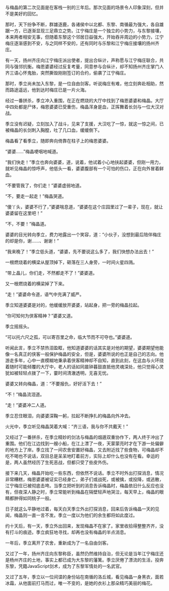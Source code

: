 与梅晶的第二次见面是在客栈一别的三年后。那次见面的场景令人印象深刻，但并不是美好的回忆。

那时，天下纷争不断，群雄逐鹿，各诸侯中以北都、东黎、南循最为强大，各自雄踞一方，已逐渐显现三足鼎立之势。江宁梅庄是一个独立的小势力，与东黎接壤，本来两者相安无事，但随着东黎这个邻居日益强大，开始吞并周边的小势力，江宁梅庄逐渐感到不安，与之同样不安的，还有同时与乐黎和江宁梅庄接壤的扬州齐庄。

有一天，扬州齐庄向江宁梅庄派出使者，提出合纵计，声称愿与江宁梅庄联合，共同与强邻抗衡。梅恩婆婆经过反复考量，同意参与合纵计，却不知扬州齐庄掌门人齐三语心怀鬼胎，突然撕毁刚刚签订的合约，偷袭了江宁梅庄。

那时，季立尚未加入东黎，是一位自由剑客。听说梅庄有难，他立刻奔赴相助，然而路途遥远，他到达时梅庄已是一片火海。

经过一番拼杀，季立冲入重围，在正在燃烧的大厅中找到了梅恩婆婆和梅晶。大厅中四处都是尸体，梅恩婆婆已受重伤，梅晶浑身是血，正挥舞着长剑与一位大汉对战。

季立没有迟疑，立刻加入了战斗，见来了支援，大汉吃了一惊，就这一惊之间，已被梅晶的长剑刺入胸膛，吐了几口血，缓缓倒下。

梅晶看了看季立，随即奔向倚靠在柱子上的梅恩婆婆。

“婆婆……”梅晶哽咽地喊道。

“我们快走！”季立也奔向婆婆，道，说着，他试着小心地扶起婆婆，但刚一用力，就听见梅晶的惊呼声，他低头一看，婆婆腹部有一个可怕的伤口，正在向外冒着鲜血。

“不要管我了，你们走！”婆婆虚弱地道。

“不，要走一起走！”梅晶哭道。

“傻丫头，婆婆不行了，”婆婆喘息道，“婆婆在这个庄园里过了一辈子，现在，就让婆婆留在这里吧！”

“不，不要！”梅晶道。

婆婆的目光转向季立，费力地露出一个笑容，道：“小伙子，没想到最后陪伴梅庄的却是你，谢……、谢谢！”

“我来晚了！”季立低头道，“婆婆，先不要说这么多了，我们快想办法出去！”

一根燃烧着的横梁从屋顶掉下，砸落在三人身旁，一时间火星四溅。

“带上晶儿，你们走，不然都走不了！”婆婆道。

又一根燃烧着的横梁掉了下来。

“走！”婆婆命令道，语气中充满了威严。

季立知道婆婆是对的，他缓缓放开婆婆，站起身，把一旁的梅晶拉起。

“你可知何为侠客精神？”婆婆又道。

季立摇摇头。

“可以托六尺之孤，可以寄百里之命，临大节而不可夺也。”婆婆道。

听闻此言，季立不禁热泪盈眶，他知道婆婆的话其实是对他的期望，婆婆期望他能像一名真正的侠客一般保护梅晶的安全，但是，婆婆所说的也正是自己的志向。他游走多年，心中一直模糊地秉承着侠客精神却不自知，直到此刻，在这血与火环绕着随时可能倾覆的大厅中，老人的话如同晨钟暮鼓直抵他灵魂深处，他只觉得心灵犹如被轻轻点拨了一下，霎时间清澈透明，无喜无忧。

婆婆又转向梅晶，道：“不要报仇，好好活下去！”

“不！”梅晶流泪道。

“走！”婆婆冲二人道。

季立忍住眼泪，向婆婆深鞠一躬，拉起不断挣扎的梅晶向外冲去。

火光中，季立听见梅晶哭着大喊：“齐三语，我与你不共戴天！”



又经过了一番拼杀，在季立精妙的剑法与梅晶的烟遁双重协作下，两人终于冲出了重围。他们在江边找到一艘小船，在江上漂了一夜，天蒙蒙亮时才在下游一处偏僻的地方上了岸。季立找了一间农舍安置好梅晶，又去附近找了些食物，可梅晶却不吃不喝也不说话，双目总是呆呆地盯着前方，实际上却什么也没有在看。幸运的是，两人虽然经历了生死恶战，但都只受了些皮外伤。

接下来几天，梅晶开始吃一些东西，但依然不说话。季立不时外出打探消息，情况非常糟糕，梅恩婆婆被证实已经身亡，弟子们或战死，或被擒，或投降，或逃散，江宁梅庄已被彻底击垮。当季立把听到的消息告诉梅晶时，梅晶依旧什么反应也没有，但夜深人静之时，季立常能听到梅晶在隔壁轻声地哭泣，每天早上，梅晶的眼睛都肿得如同桃子一般。

日子就这么平静地过着，每天白天季立外出打探消息，回来后告诉梅晶一天的见闻，梅晶则一直一言不发。季立一度以为他们的余生都将如此度过。

约十天后，有一天，季立外出回来，发现梅晶不在家了。家里收拾得整整齐齐，没有打斗的痕迹。季立疯狂地寻找，却再也没有梅晶的半点消息。

一年后，季立离开了农舍，重新成为了一名自由剑客。

又过了一年，扬州齐庄向东黎称臣，虽然仍然维持自治，但无论是当年江宁梅庄还是杨州齐庄的土地，事实上都已成为大东黎的藩篱。季立厌倦了漂流的生活，投奔东黎，凭籍JavaScript剑术，成为了东黎军情处的一名武官。

又过了五年，季立以一位间谍的身份站在南循的洛丘城，看见梅晶一身黑衣，面若冰霜，从他面前打马而过，唯一不变的，是她的衣衫上那朵精巧美丽的梅花。
